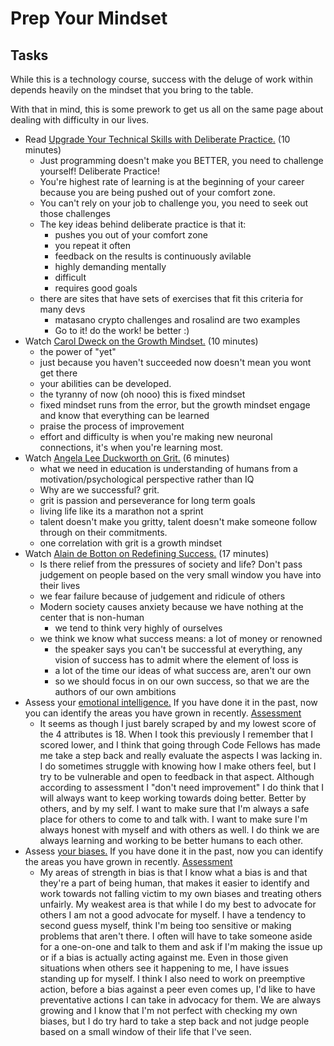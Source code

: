# Prep Your Mindset

## Tasks

While this is a technology course, success with the deluge of work within depends heavily on the mindset that you bring to the table.

With that in mind, this is some prework to get us all on the same page about dealing with difficulty in our lives.

* Read [Upgrade Your Technical Skills with Deliberate Practice.](https://web.archive.org/web/20160616225417/http://www.happybearsoftware.com/upgrade-your-technical-skills-with-deliberate-practice) (10 minutes)
  * Just programming doesn't make you BETTER, you need to challenge yourself! Deliberate Practice!
  * You're highest rate of learning is at the beginning of your career because you are being pushed out of your comfort zone.
  * You can't rely on your job to challenge you, you need to seek out those challenges
  * The key ideas behind deliberate practice is that it:
    * pushes you out of your comfort zone
    * you repeat it often
    * feedback on the results is continuously avilable
    * highly demanding mentally
    * difficult
    * requires good goals
  * there are sites that have sets of exercises that fit this criteria for many devs
    * matasano crypto challenges and rosalind are two examples
    * Go to it! do the work! be better :)
* Watch [Carol Dweck on the Growth Mindset.](https://www.ted.com/talks/carol_dweck_the_power_of_believing_that_you_can_improve?language=en) (10 minutes)
  * the power of "yet"
  * just because you haven't succeeded now doesn't mean you wont get there
  * your abilities can be developed.
  * the tyranny of now (oh nooo) this is fixed mindset 
  * fixed mindset runs from the error, but the growth mindset engage and know that everything can be learned
  * praise the process of improvement
  * effort and difficulty is when you're making new neuronal connections, it's when you're learning most.
* Watch [Angela Lee Duckworth on Grit.](https://www.ted.com/talks/angela_lee_duckworth_grit_the_power_of_passion_and_perseverance) (6 minutes)
  * what we need in education is understanding of humans from a motivation/psychological perspective rather than IQ
  * Why are we successful? grit.
  * grit is passion and perseverance for long term goals
  * living life like its a marathon not a sprint 
  * talent doesn't make you gritty, talent doesn't make someone follow through on their commitments.
  * one correlation with grit is a growth mindset
* Watch [Alain de Botton on Redefining Success.](https://www.ted.com/talks/alain_de_botton_a_kinder_gentler_philosophy_of_success) (17 minutes)
  * Is there relief from the pressures of society and life? Don't pass judgement on people based on the very small window you have into their lives
  * we fear failure because of judgement and ridicule of others
  * Modern society causes anxiety because we have nothing at the center that is non-human
    * we tend to think very highly of ourselves
  * we think we know what success means: a lot of money or renowned 
    * the speaker says you can't be successful at everything, any vision of success has to admit where the element of loss is
    * a lot of the time our ideas of what success are, aren't our own
    * so we should focus in on our own success, so that we are the authors of our own ambitions
* Assess your [emotional intelligence.](https://codefellows.github.io/common_curriculum/career_coaching/201/emotional-intelligence-assessment.html) If you have done it in the past, now you can identify the areas you have grown in recently. [Assessment](https://codefellows.github.io/common_curriculum/career_coaching/201/emotional-intelligence-assessment.pdf)
  * It seems as though I just barely scraped by and my lowest score of the 4 attributes is 18. When I took this previously I remember that I scored lower, and I think that going through Code Fellows has made me take a step back and really evaluate the aspects I was lacking in. I do sometimes struggle with knowing how I make others feel, but I try to be vulnerable and open to feedback in that aspect. Although according to assessment I "don't need improvement" I do think that I will always want to keep working towards doing better. Better by others, and by my self. I want to make sure that I'm always a safe place for others to come to and talk with. I want to make sure I'm always honest with myself and with others as well. I do think we are always learning and working to be better humans to each other.
* Assess [your biases.](https://codefellows.github.io/common_curriculum/career_coaching/301/bias-assessment.html) If you have done it in the past, now you can identify the areas you have grown in recently. [Assessment](https://codefellows.github.io/common_curriculum/career_coaching/301/bias-assessment.pdf)
  * My areas of strength in bias is that I know what a bias is and that they're a part of being human, that makes it easier to identify and work towards not falling victim to my own biases and treating others unfairly. My weakest area is that while I do my best to advocate for others I am not a good advocate for myself. I have a tendency to second guess myself, think I'm being too sensitive or making problems that aren't there. I often will have to take someone aside for a one-on-one and talk to them and ask if I'm making the issue up or if a bias is actually acting against me. Even in those given situations when others see it happening to me, I have issues standing up for myself. I think I also need to work on preemptive action, before a bias against a peer even comes up, I'd like to have preventative actions I can take in advocacy for them. We are always growing and I know that I'm not perfect with checking my own biases, but I do try hard to take a step back and not judge people based on a small window of their life that I've seen.